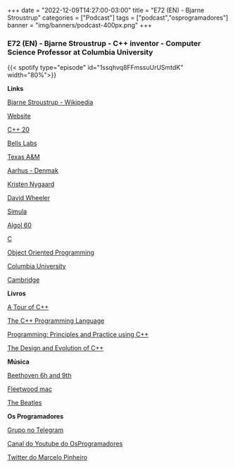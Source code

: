 +++
date = "2022-12-09T14:27:00-03:00"
title = "E72 (EN) - Bjarne Stroustrup"
categories = ["Podcast"]
tags = ["podcast","osprogramadores"]
banner = "img/banners/podcast-400px.png"
+++

### E72 (EN) - Bjarne Stroustrup - C++ inventor - Computer Science Professor at Columbia University

{{< spotify type="episode" id="1ssqhvq8FFmssuUrUSmtdK" width="80%">}}

**Links**

[Bjarne Stroustrup - Wikipedia](https://en.wikipedia.org/wiki/Bjarne_Stroustrup)

[Website](https://stroustrup.com/)

[C++ 20](https://en.cppreference.com/w/cpp/20)

[Bells Labs](https://en.wikipedia.org/wiki/Bell_Labs)

[Texas A&M](https://www.tamu.edu/)

[Aarhus - Denmak](https://en.wikipedia.org/wiki/Aarhus)

[Kristen Nygaard](https://en.wikipedia.org/wiki/Kristen_Nygaard)

[David Wheeler](https://en.wikipedia.org/wiki/David_Wheeler_(computer_scientist))

[Simula](https://en.wikipedia.org/wiki/Simula)

[Algol 60](https://en.wikipedia.org/wiki/ALGOL_60)

[C](https://twittehttps//en.wikipedia.org/wiki/C_(programming_language))

[Object Oriented Programming](https://en.wikipedia.org/wiki/Object-oriented_programming)

[Columbia University](https://www.columbia.edu/)

[Cambridge](https://en.wikipedia.org/wiki/University_of_Cambridge)

**Livros**

[A Tour of C++](https://www.stroustrup.com/tour2.html)

[The C++ Programming Language](https://www.stroustrup.com/4th.html)

[Programming: Principles and Practice using C++](https://www.stroustrup.com/programming.html)

[The Design and Evolution of C++](https://www.stroustrup.com/dne.html)

**Música**

[Beethoven 6h and 9th](https://en.wikipedia.org/wiki/Ludwig_van_Beethoven)

[Fleetwood mac](https://en.wikipedia.org/wiki/Fleetwood_Mac)

[The Beatles](https://en.wikipedia.org/wiki/The_Beatles)

**Os Programadores**

[Grupo no Telegram](https://t.me/osprogramadores)

[Canal do Youtube do OsProgramadores](https://www.youtube.com/channel/UCt_YNYGl6K5yNXlXEQDdwWg?view_as=subscriber)

[Twitter do Marcelo Pinheiro](https://twitter.com/mpinheir)

